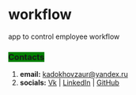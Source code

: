 # workflow
app to control employee workflow

### <span style="background-color:green">Contacts</span>
1. **email:** kadokhovzaur@yandex.ru
2. **socials:** [Vk](https://vk.com/zmkadokhov) | [LinkedIn](http://linkedin.com/in/kadoxti) | [GitHub](https://github.com/zaurilla)
